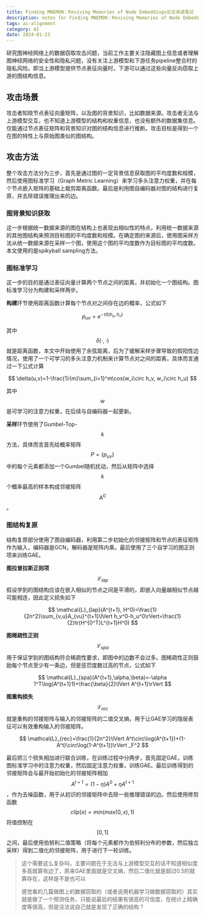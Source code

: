 ```yaml
---
title: Finding MNEMON：Reviving Memories of Node Embeddings论文阅读笔记
description: notes for Finding MNEMON：Reviving Memories of Node Embeddings
tags: ai-alignment
category: AI
date: 2024-01-23
---
```

研究图神经网络上的数据窃取攻击问题，当前工作主要关注隐藏图上信息或者理解图神经网络的安全性和隐私问题，没有关注上游模型和下游任务pipeline整合时的隐私风险。即当上游模型提供节点表征向量时，下游可以通过这些向量反向窃取上游的图结构信息。

## 攻击场景

攻击者知晓节点表征向量矩阵，以及图的背景知识，比如数据来源。攻击者无法与上游模型交互，也不知道上游模型的结构和权重信息，也没有额外的数据集信息。仅能通过节点表征矩阵和背景知识对图的结构信息进行推断。攻击目标是得到一个在图的特性上与原始图类似的图结构。

## 攻击方法

整个攻击方法分为三步，首先是通过图的一定背景信息获取图的平均度数和规模，然后使用图标准学习（Graph Metric Learning）来学习多头注意力权重，并在每个节点嵌入矩阵的基础上裁剪距离函数。最后是利用图自编码器对图的结构进行复原，并去除错误推理出来的边。

### 图背景知识获取

这一步根据统一数据来源的图在结构上也表现出相似性的特点，利用统一数据来源的其他图结构来预测目标图的平均度数和规模。在确定图的来源后，使用图采样方法从统一数据来源在采样一个图，使用这个图的平均度数作为目标图的平均度数。本文使用的是spikyball sampling方法。

### 图标准学习

这一步的目的是通过表征向量计算两个节点之间的距离，并初始化一个图结构。图标准学习分为构建和采样两步。

**构建**环节使用距离函数计算每个节点对之间存在边的概率，公式如下

$$
p_{uv}=e^{-\tau\delta(h_u,h_v)}
$$

其中$$\delta(\cdot, \cdot)$$就是距离函数，本文中开始使用了余弦距离，后为了缓解采样步骤导致的假阳性边情况，使用了一个可学习的多头注意力机制来计算节点对之间的距离，具体而言通过一下公式计算

$$
\delta(u,v)=1-\frac{1}{m}\sum_{i=1}^m\cos(w_i\circ h_v, w_i\circ h_u)
$$

其中$$w$$是可学习的注意力权重，在后续与自编码器一起更新。

**采样**环节使用了Gumbel-Top-$$k$$方法，具体而言首先给概率矩阵$$P=\{p_{uv}\}$$中的每个元素都添加一个Gumbel随机扰动，然后从矩阵中选择$$k$$个概率最高的样本构成邻接矩阵$$A^0$$。

### 图结构复原

结构复原部分使用了图自编码器，利用第二步初始化的邻接矩阵和节点的表征矩阵作为输入，编码器是GCN，解码器是矩阵内乘。最后使用了三个自学习的图正则项来训练GAE。

**图拉普拉斯正则项**$$\mathcal{L}_{lap}$$假设学到的图结构应该在嵌入相似的节点之间是平滑的，即嵌入向量越相似节点越可能相连，因此定义损失如下

$$
\mathcal{L}_{lap}(A^{t+1}, H^0)=\frac{1}{2n^2}\sum_{v,u}A_{vu}^{t+1}\lVert h_v^0-h_u^0\rVert=\frac{1}{2}tr(H^{0^T}L^{t+1}H^0)
$$

**图稀疏性正则**$$\mathcal{L}_{spa}$$用于保证学到的图结构符合稀疏性要求，即图中的边数不会过多。图稀疏性正则鼓励每个节点至少有一条边，但是惩罚度数过高的节点，公式如下

$$
\mathcal{L}_{spa}(A^{t+1},\alpha,\beta)=-\alpha 1^T\log(A^{t+1}1)+\frac{\beta}{2}\lVert A^{t+1}\rVert
$$

**图重构损失**$$\mathcal{L}_{rec}$$就是重构的邻接矩阵与输入的邻接矩阵的二值交叉熵，用于让GAE学习的隐层表征可以有效重构输入的邻接矩阵。

$$
\mathcal{L}_{rec}=\frac{1}{2n^2}\lVert A^t\circ\log(A^{t+1})+(1-A^t)\circ\log(1-A^{t+1})\rVert _F^2
$$

最后把三个损失相加进行联合训练，在训练过程中分两步，首先固定GAE，训练图标准学习中的注意力权重，然后固定注意力权重，训练GAE。最后训练得到的邻接矩阵会与最开始初始化的邻接矩阵相加$$A^{t+1}=(1-\eta)A^0+\eta A^{t+1}$$，作为去噪函数，用于从初识的邻接矩阵中去除一些推理错误的边。然后使用修剪函数$$clip(x)=min(max(0,x),1)$$将值控制在$$[0,1]$$之间，最后使用伯努利二值策略（将每个元素都作为伯努利分布的参数，然后独立采样）得到二值化的邻接矩阵，用于进行下一轮训练。

> 这个需要这么复杂吗，主要问题在于无法与上游模型交互的话不知道相似度多高就算有边了，原来GAE里面就是交叉熵，然后二值化就是超过0.5的就算存在，这样是不是也可以
>
> 感觉看的几篇做图上的数据窃取的（或者说用机器学习做数据窃取的）其实就是做了一个预测任务，只能说最后的结果有很高的可信度，在统计上精确度等很高，但是没法说自己就是发现了正确的结构？